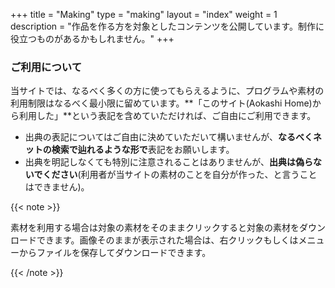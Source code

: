 +++
title = "Making"
type = "making"
layout = "index"
weight = 1
description = "作品を作る方を対象としたコンテンツを公開しています。制作に役立つものがあるかもしれません。"
+++

### ご利用について

当サイトでは、なるべく多くの方に使ってもらえるように、プログラムや素材の利用制限はなるべく最小限に留めています。**「このサイト(Aokashi Home)から利用した」**という表記を含めていただければ、ご自由にご利用できます。

- 出典の表記についてはご自由に決めていただいて構いませんが、**なるべくネットの検索で辿れるような形で**表記をお願いします。
- 出典を明記しなくても特別に注意されることはありませんが、**出典は偽らないでください**(利用者が当サイトの素材のことを自分が作った、と言うことはできません)。

{{< note >}}
<p>素材を利用する場合は対象の素材をそのままクリックすると対象の素材をダウンロードできます。画像そのままが表示された場合は、右クリックもしくはメニューからファイルを保存してダウンロードできます。</p>
{{< /note >}}